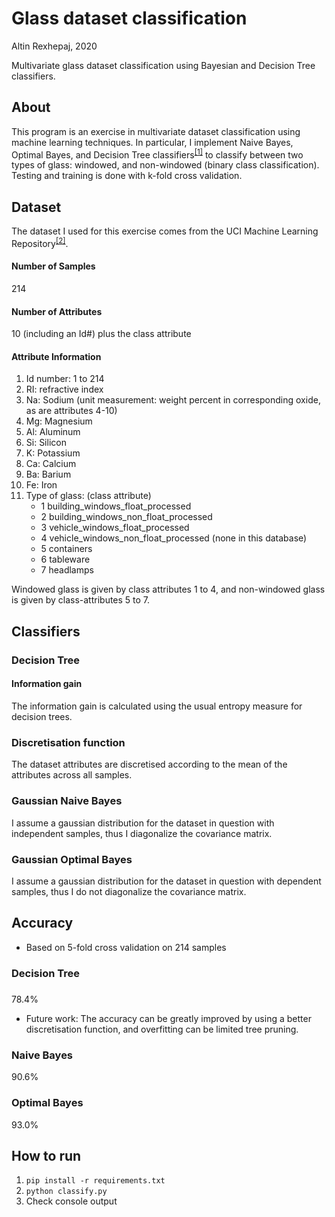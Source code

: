 # Glass dataset classification
Altin Rexhepaj, 2020

Multivariate glass dataset classification using Bayesian and Decision Tree classifiers.

## About
This program is an exercise in multivariate dataset classification using machine learning techniques. In particular, I implement Naive Bayes, Optimal Bayes, and Decision Tree classifiers<sup>[[1]](http://www.uoitc.edu.iq/images/documents/informatics-institute/Competitive_exam/Artificial_Intelligence.pdf)</sup> to classify between two types of glass: windowed, and non-windowed (binary class classification). Testing and training is done with k-fold cross validation.

## Dataset
The dataset I used for this exercise comes from the UCI Machine Learning Repository<sup>[[2]](https://archive.ics.uci.edu/ml/datasets/glass+identification)</sup>.  

#### Number of Samples
214

#### Number of Attributes
10 (including an Id#) plus the class attribute

#### Attribute Information
 1. Id number: 1 to 214
 2. RI: refractive index
 3. Na: Sodium (unit measurement: weight percent in corresponding oxide, as 
                are attributes 4-10)
 4. Mg: Magnesium
 5. Al: Aluminum
 6. Si: Silicon
 7. K: Potassium
 8. Ca: Calcium
 9. Ba: Barium
10. Fe: Iron
11. Type of glass: (class attribute)
    * 1 building_windows_float_processed
    * 2 building_windows_non_float_processed
    * 3 vehicle_windows_float_processed
    * 4 vehicle_windows_non_float_processed (none in this database)
    * 5 containers
    * 6 tableware
    * 7 headlamps


Windowed glass is given by class attributes 1 to 4, and non-windowed glass is given by class-attributes 5 to 7.  

## Classifiers
### Decision Tree
#### Information gain
The information gain is calculated using the usual entropy measure for decision trees.

### Discretisation function
The dataset attributes are discretised according to the mean of the attributes across all samples.

### Gaussian Naive Bayes
I assume a gaussian distribution for the dataset in question with independent samples, thus I diagonalize the covariance matrix.

### Gaussian Optimal Bayes
I assume a gaussian distribution for the dataset in question with dependent samples, thus I do not diagonalize the covariance matrix.

## Accuracy
* Based on 5-fold cross validation on 214 samples
### Decision Tree
#####
78.4%
* Future work: The accuracy can be greatly improved by using a better discretisation function, and overfitting can be limited tree pruning.

### Naive Bayes
90.6%

### Optimal Bayes 
93.0%

## How to run
1. `pip install -r requirements.txt`
2. `python classify.py`
3. Check console output
